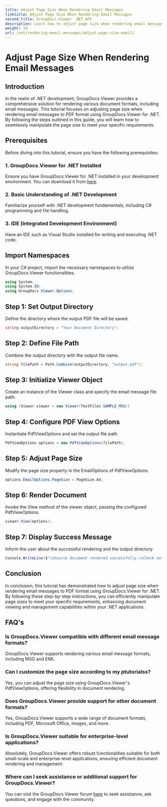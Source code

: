 ```yaml
---
title: Adjust Page Size When Rendering Email Messages
linktitle: Adjust Page Size When Rendering Email Messages
second_title: GroupDocs.Viewer .NET API
description: Learn how to adjust page size when rendering email messages to PDF using GroupDocs.Viewer for .NET. Enhance document viewing efficiency.
weight: 10
url: /net/rendering-email-messages/adjust-page-size-email/
---
```


# Adjust Page Size When Rendering Email Messages

## Introduction
In the realm of .NET development, GroupDocs.Viewer provides a comprehensive solution for rendering various document formats, including email messages. This tutorial focuses on adjusting page size when rendering email messages to PDF format using GroupDocs.Viewer for .NET. By following the steps outlined in this guide, you will learn how to seamlessly manipulate the page size to meet your specific requirements.
## Prerequisites
Before diving into this tutorial, ensure you have the following prerequisites:
### 1. GroupDocs.Viewer for .NET Installed
Ensure you have GroupDocs.Viewer for .NET installed in your development environment. You can download it from [here](https://releases.groupdocs.com/viewer/net/).
### 2. Basic Understanding of .NET Development
Familiarize yourself with .NET development fundamentals, including C# programming and file handling.
### 3. IDE (Integrated Development Environment)
Have an IDE such as Visual Studio installed for writing and executing .NET code.

## Import Namespaces
In your C# project, import the necessary namespaces to utilize GroupDocs.Viewer functionalities.

```csharp
using System;
using System.IO;
using GroupDocs.Viewer.Options;
```

## Step 1: Set Output Directory
Define the directory where the output PDF file will be saved.
```csharp
string outputDirectory = "Your Document Directory";
```
## Step 2: Define File Path
Combine the output directory with the output file name.
```csharp
string filePath = Path.Combine(outputDirectory, "output.pdf");
```
## Step 3: Initialize Viewer Object
Create an instance of the Viewer class and specify the email message file path.
```csharp
using (Viewer viewer = new Viewer(TestFiles.SAMPLE_MSG))
```
## Step 4: Configure PDF View Options
Instantiate PdfViewOptions and set the output file path.
```csharp
PdfViewOptions options = new PdfViewOptions(filePath);
```
## Step 5: Adjust Page Size
Modify the page size property in the EmailOptions of PdfViewOptions.
```csharp
options.EmailOptions.PageSize = PageSize.A4;
```
## Step 6: Render Document
Invoke the View method of the viewer object, passing the configured PdfViewOptions.
```csharp
viewer.View(options);
```
## Step 7: Display Success Message
Inform the user about the successful rendering and the output directory.
```csharp
Console.WriteLine($"\nSource document rendered successfully.\nCheck output in {outputDirectory}.");
```

## Conclusion
In conclusion, this tutorial has demonstrated how to adjust page size when rendering email messages to PDF format using GroupDocs.Viewer for .NET. By following these step-by-step instructions, you can efficiently manipulate page sizes to meet your specific requirements, enhancing document viewing and management capabilities within your .NET applications.
## FAQ's
### Is GroupDocs.Viewer compatible with different email message formats?
GroupDocs.Viewer supports rendering various email message formats, including MSG and EML.
### Can I customize the page size according to my ptutorialss?
Yes, you can adjust the page size using GroupDocs.Viewer's PdfViewOptions, offering flexibility in document rendering.
### Does GroupDocs.Viewer provide support for other document formats?
Yes, GroupDocs.Viewer supports a wide range of document formats, including PDF, Microsoft Office, images, and more.
### Is GroupDocs.Viewer suitable for enterprise-level applications?
Absolutely, GroupDocs.Viewer offers robust functionalities suitable for both small-scale and enterprise-level applications, ensuring efficient document rendering and management.
### Where can I seek assistance or additional support for GroupDocs.Viewer?
You can visit the GroupDocs.Viewer forum [here](https://forum.groupdocs.com/c/viewer/9) to seek assistance, ask questions, and engage with the community.
